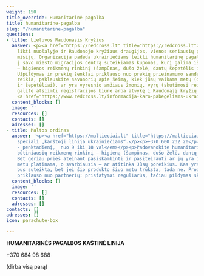 ```yaml
---
weight: 150
title_override: Humanitarinė pagalba
title: humanitarine-pagalba
slug: "/humanitarine-pagalba"
questions:
- title: Lietuvos Raudonasis Kryžius
  answer: <p><a href="https://redcross.lt" title="https://redcross.lt">https://redcross.lt</a></p><p>Negalėjo
    likti nuošalyje ir Raudonojo kryžiaus draugijos, vienos seniausių pasaulyje humanitarinių
    misijų. Organizacija padeda ukrainiečiams teikti humanitarinę pagalbą.</p><p>Registruojantis
    į savo miesto migracijos centrą suteikiamas kuponas, kurį galima iškeisti į būtiniausių
    – higienos reikmenų rinkinį (šampūnas, dušo želė, dantų šepetėlis ir pasta, muilas).
    Užpildymas ir prekių ženklai priklauso nuo prekių prieinamumo sandėlyje mieste.</p><p>Jei
    reikia, paklauskite savanorių apie šeimą, kiek jūsų vaikams metų (dantų pastos
    ir šepetėliai), ar yra vyresnio amžiaus žmonių, vyrų (skutimosi reikmenys)</p><p>Paketą
    galite atsiimti registracijos biure arba atvykę į Raudonąjį kryžių savo mieste.
    <a href="https://www.redcross.lt/informacija-karo-pabegeliams-ukrainos" title="https://www.redcross.lt/informacija-karo-pabegeliams-ukrainos">https://www.redcross.lt/informacija-karo-pabegeliams-ukrainos</a></p>
  content_blocks: []
  image: ''
  resources: []
  contacts: []
  adresses: []
- title: Maltos ordinas
  answer: '<p><a href="https://maltieciai.lt" title="https://maltieciai.lt">https://maltieciai.lt</a></p><p>Yra
    speciali „karštoji linija ukrainiečiams“.</p><p>+370 600 232 20</p><p><em>Valandos:</em></p><p><em>Pirmadienį
    - penktadienį,  nuo ​​9 iki 18 val</em></p><p>Padovanokite humanitarines pakuotes:
    būtiniausių reikmenų rinkinį – higieną (šampūnas, dušo želė, dantų šepetėlis).
    Bet geriau prieš ateinant pasiskambinti ir pasiteirauti ar jų yra ir kas šiuo
    metu platinama, o svarbiausia – ar atitinka Jūsų poreikius. Kas yra, jums tikrai
    bus suteikta, bet jei šio produkto šiuo metu trūksta, tada ne. Produktų prieinamumas
    priklauso nuo partnerių: pristatymai reguliarūs, tačiau pildymas skiriasi.</p>'
  content_blocks: []
  image: ''
  resources: []
  contacts: []
  adresses: []
contacts: []
adresses: []
icon: parachute-box

---
```

**HUMANITARINĖS PAGALBOS KAŠTINĖ LINIJA**

\+370 684 98 688

(dirba visą parą)